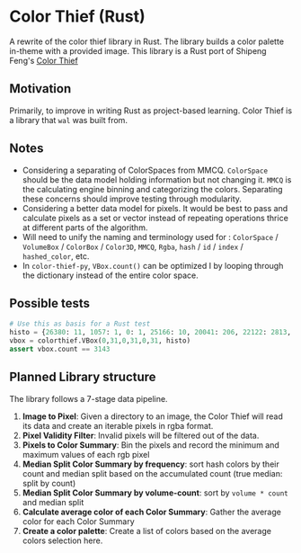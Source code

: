 # Color Thief (Rust)

A rewrite of the color thief library in Rust. The library builds a color palette in-theme with a provided image. This library is a Rust port of Shipeng Feng's [Color Thief](https://github.com/fengsp/color-thief-py)

## Motivation

Primarily, to improve in writing Rust as project-based learning. Color Thief is a library that `wal` was built from.

## Notes

- Considering a separating of ColorSpaces from MMCQ. `ColorSpace` should be the data model holding information but not changing it. `MMCQ` is the calculating engine binning and categorizing the colors. Separating these concerns should improve testing through modularity.
- Considering a better data model for pixels. It would be best to pass and calculate pixels as a set or vector instead of repeating operations thrice at different parts of the algorithm.
- Will need to unify the naming and terminology used for : `ColorSpace` / `VolumeBox` / `ColorBox` / `Color3D`, `MMCQ`, `Rgba`, `hash` / `id` / `index` / `hashed_color`, etc.
- In `color-thief-py`, `VBox.count()` can be optimized I by looping through the dictionary instead of the entire color space.

## Possible tests

```py
# Use this as basis for a Rust test
histo = {26380: 11, 1057: 1, 0: 1, 25166: 10, 20041: 206, 22122: 2813, 21958: 28, 10530: 48, 14693: 24, 32767:1}
vbox = colorthief.VBox(0,31,0,31,0,31, histo)
assert vbox.count == 3143
```

## Planned Library structure

The library follows a 7-stage data pipeline.

1. **Image to Pixel**: Given a directory to an image, the Color Thief will read its data and create an iterable pixels in rgba format.
2. **Pixel Validity Filter**: Invalid pixels will be filtered out of the data.
3. **Pixels to Color Summary**: Bin the pixels and record the minimum and maximum values of each rgb pixel
4. **Median Split Color Summary by frequency**: sort hash colors by their count and median split based on the accumulated count (true median: split by count)
5. **Median Split Color Summary by volume-count**: sort by `volume * count` and median split
6. **Calculate average color of each Color Summary**: Gather the average color for each Color Summary
7. **Create a color palette**: Create a list of colors based on the average colors selection here.
